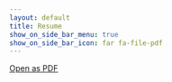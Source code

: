 ```yaml
---
layout: default
title: Resume
show_on_side_bar_menu: true
show_on_side_bar_icon: far fa-file-pdf
---
```


<div>
<a href="{{page.resume_link}}" class="square_btn"><i class="far fa-file-pdf"></i> Open as PDF </a>
</div>


<script>
var pdf_url_to_view = "{{page.resume_link}}"
</script>
<script src="//mozilla.github.io/pdf.js/build/pdf.js"></script>
<script src="/public/js/about_page_resume_pdf.js"></script>

<div id = "resume_display_area">
    <canvas id="the-canvas"></canvas>
</div>
